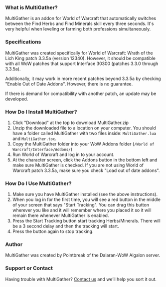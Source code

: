 ### What is MultiGather?
MultiGather is an addon for World of Warcraft that automatically switches between the Find Herbs and Find Minerals skill every three seconds. It's very helpful when leveling or farming both professions simultaneously.

### Specifications
MultiGather was created specifically for World of Warcraft: Wrath of the Lich King patch 3.3.5a (version 12340). However, it should be compatible with all WoW patches that support Interface 30300 (patches 3.3.0 through 3.3.5a).

Additionally, it may work in more recent patches beyond 3.3.5a by checking "Enable Out of Date Addons". However, there is no guarantee.

If there is demand for compatibility with another patch, an update may be developed.

### How Do I Install MultiGather?
1. Click "Download" at the top to download MultiGather.zip
2. Unzip the downloaded file to a location on your computer. You should have a folder called MultiGather with two files inside: `MultiGather.lua` and `MultiGather.toc`.
3. Copy the MultiGather folder into your WoW Addons folder (`/World of Warcraft/Interface/Addons/`)
4. Run World of Warcraft and log in to your account.
5. At the character screen, click the Addons button in the bottom left and make sure MultiGather is checked. If you are not using World of Warcraft patch 3.3.5a, make sure you check "Load out of date addons".

### How Do I Use MultiGather?
1. Make sure you have MultiGather installed (see the above instructions).
2. When you log in for the first time, you will see a red button in the middle of your screen that says "Start Tracking". You can drag this button wherever you like and it will remember where you placed it so it will remain there whenever MultiGather is enabled.
3. Press the Start Tracking button start tracking Herbs/Minerals. There will be a 3 second delay and then the tracking will start.
4. Press the button again to stop tracking.

### Author
MultiGather was created by Pointbreak of the Dalaran-WoW Algalon server.

### Support or Contact
Having trouble with MultiGather? [Contact us](mailto:colin@ohanagaming.com) and we’ll help you sort it out.
